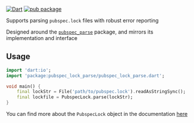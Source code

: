 [![Dart](https://github.com/matthewnitschke/pubspec_lock_parse/actions/workflows/dart.yml/badge.svg)](https://github.com/matthewnitschke/pubspec_lock_parse/actions/workflows/dart.yml)
[![pub package](https://img.shields.io/pub/v/pubspec_lock_parse.svg)](https://pub.dev/packages/pubspec_lock_parse)

Supports parsing `pubspec.lock` files with robust error reporting

Designed around the [`pubspec_parse`](https://github.com/dart-lang/pubspec_parse) package, and mirrors its implementation and interface

## Usage

```dart
import 'dart:io';
import 'package:pubspec_lock_parse/pubspec_lock_parse.dart';

void main() {
    final lockStr = File('path/to/pubspec.lock').readAsStringSync();
    final lockfile = PubspecLock.parse(lockStr);
}
```

You can find more about the `PubspecLock` object in the documentation [here](https://pub.dev/documentation/pubspec_lock_parse/latest/)